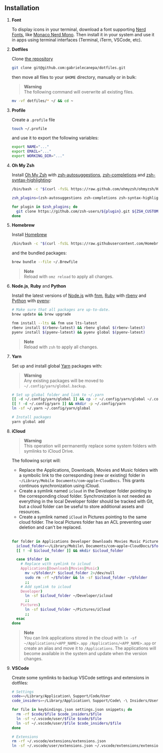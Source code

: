 ## Installation

1. **Font**
    
   To display icons in your terminal, download a font supporting [Nerd Fonts](https://nerdfonts.com), like [Monaco Nerd Mono](https://github.com/Karmenzind/monaco-nerd-fonts/blob/master/fonts/Monaco%20Nerd%20Font%20Complete%20Mono.ttf?raw=true). Then install it in your system and use it in apps using terminal interfaces (Terminal, iTerm, VSCode, etc).

2. **Dotfiles**

    Clone [the repository](https://github.com/gabrielecanepa/dotfiles)

    ```sh
    git clone git@github.com:gabrielecanepa/dotfiles.git
    ```
    
    then move all files to your `$HOME` directory, manually or in bulk:

    > **Warning**  
    > The following command will overwrite all existing files.
    
    ```sh
    mv -vf dotfiles/* ~/ && cd ~
    ```

3. **Profile** 

    Create a `.profile` file

    ```sh
    touch ~/.profile
    ```

    and use it to export the following variables:

    ```sh
    export NAME="..."
    export EMAIL="..."
    export WORKING_DIR="..."
    ```

4. **Oh My Zsh**

    Install [Oh My Zsh](https://ohmyz.sh) with [zsh-autosuggestions](https://github.com/zsh-users/zsh-autosuggestions), [zsh-completions](https://github.com/zsh-users/zsh-completions) and [zsh-syntax-highlighting](https://github.com/zsh-users/zsh-syntax-highlighting):

    ```sh
    /bin/bash -c "$(curl -fsSL https://raw.github.com/ohmyzsh/ohmyzsh/HEAD/tools/install.sh)"
    ```
    
    ```sh
    zsh_plugins=(zsh-autosuggestions zsh-completions zsh-syntax-highlighting)

    for plugin in $zsh_plugins; do
      git clone https://github.com/zsh-users/${plugin}.git ${ZSH_CUSTOM:-~/.oh-my-zsh/custom}/plugins/${plugin}
    done
    ```

5. **Homebrew**

    Install [Homebrew](https://brew.sh)

    ```sh
    /bin/bash -c "$(curl -fsSL https://raw.githubusercontent.com/Homebrew/install/HEAD/install.sh)"
    ```
    
    and the bundled packages:
    
    ```sh
    brew bundle --file ~/.Brewfile
    ```
    > **Note**  
    > Reload with `omz reload` to apply all changes.

6. **Node.js**, **Ruby** and **Python**

    Install the latest versions of [Node.js](https://nodejs.org) with [fnm](https://github.com/Schniz/fnm), [Ruby](https://ruby-lang.org) with [rbenv](https://github.com/rbenv/rbenv) and [Python](https://python.org) with [pyenv](https://github.com/pyenv/pyenv):

    ```sh
    # Make sure that all packages are up-to-date.
    brew update && brew upgrade

    fnm install --lts && fnm use lts-latest
    rbenv install $(rbenv-latest) && rbenv global $(rbenv-latest)
    pyenv install $(pyenv-latest) && pyenv global $(pyenv-latest)
    ```
    > **Note**  
    > Reload with `zsh` to apply all changes.

7. **Yarn**

    Set up and install global [Yarn](https://yarnpkg.com) packages with:
    
    > **Warning**  
    > Any existing packages will be moved to `~/.config/yarn/global.backup`.

    ```sh
    # Set up global folder and link to ~/.yarn
    [[ -d ~/.config/yarn/global ]] && cp -r ~/.config/yarn/global ~/.config/yarn/global.backup && rm -rf ~/.config/yarn/global
    [[ ! -d ~/.config/yarn ]] && mkdir -p ~/.config/yarn
    ln -sf ~/.yarn ~/.config/yarn/global

    # Install packages
    yarn global add
    ```

8. **iCloud**

    > **Warning**  
    > This operation will permanently replace some system folders with symlinks to iCloud Drive.
    
    The following script will:
    - Replace the Applications, Downloads, Movies and Music folders with a symbolic link to the corresponding (new or existing) folder in `~/Library/Mobile Documents/com~apple~CloudDocs`. This grants continuos synchronization using iCloud.
    - Create a symlink named `icloud` in the Developer folder pointing to the corresponding cloud folder. Synchronization is not needed as everything in the local Developer folder should be tracked with Git, but a cloud folder can be useful to store additional assets and resources.
    - Create a symlink named `iCloud` in Pictures pointing to the same cloud folder. The local Pictures folder has an ACL preventing user deletion and can't be replaced.
 
    <br>

    ```sh
    for folder in Applications Developer Downloads Movies Music Pictures; do
      icloud_folder=~/Library/Mobile\ Documents/com~apple~CloudDocs/$folder
      [[ ! -d $icloud_folder ]] && mkdir $icloud_folder

      case $folder in
        # Replace with symlink to icloud
        Applications|Downloads|Movies|Music)
          mv ~/$folder/* $icloud_folder 2>/dev/null
          sudo rm -rf ~/$folder && ln -sf $icloud_folder ~/$folder
          ;;
        # Add symlink to icloud
        Developer)
          ln -sf $icloud_folder ~/Developer/icloud
          ;;
        Pictures)
          ln -sf $icloud_folder ~/Pictures/iCloud
          ;;
      esac
    done
    ```

    > **Note**  
    > You can link applications stored in the cloud with `ln -sf ~/Applications/<APP_NAME>.app /Applications/<APP_NAME>.app` or create an alias and move it to `/Applications`.
    > The applications will become available in the system and update when the version changes.

9. **VSCode**

    Create some symlinks to backup VSCode settings and extensions in dotfiles:

    ```sh
    # Settings
    code=~/Library/Application\ Support/Code/User
    code_insiders=~/Library/Application\ Support/Code\ -\ Insiders/User

    for file in keybindings.json settings.json snippets; do
      rm -rf $code/$file $code_insiders/$file
      ln -sf ~/.vscode/user/$file $code/$file
      ln -sf ~/.vscode/user/$file $code_insiders/$file
    done
    
    # Extensions
    rm -rf ~/.vscode/extensions/extensions.json
    ln -sf ~/.vscode/user/extensions.json ~/.vscode/extensions/extensions.json
    ```
